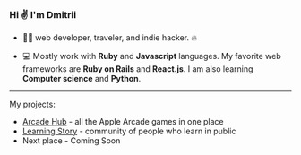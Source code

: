 ### Hi ✌️ I'm Dmitrii

<!--**guar47/guar47** is a ✨ _special_ ✨ repository because its `README.md` (this file) appears on your GitHub profile.

Here are some ideas to get you started:

- 🔭 I’m currently working on ...
- 🌱 I’m currently learning ...
- 👯 I’m looking to collaborate on ...
- 🤔 I’m looking for help with ...
- 💬 Ask me about ...
- 📫 How to reach me: ...
- 😄 Pronouns: ...
- ⚡ Fun fact: ...
-->

- 👨‍💻 web developer, traveler, and indie hacker. 🔥

- 💻 Mostly work with **Ruby** and **Javascript** languages. My favorite web frameworks are **Ruby on Rails** and **React.js**. I am also learning **Computer science** and **Python**.

---

My projects:
- [Arcade Hub](https://arcade-hub.com) - all the Apple Arcade games in one place
- [Learning Story](https://getlearningstory.com) - community of people who learn in public
- Next place - Coming Soon


